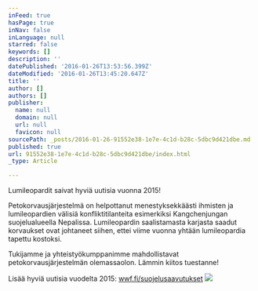 ```yaml
---
inFeed: true
hasPage: true
inNav: false
inLanguage: null
starred: false
keywords: []
description: ''
datePublished: '2016-01-26T13:53:56.399Z'
dateModified: '2016-01-26T13:45:20.647Z'
title: ''
author: []
authors: []
publisher:
  name: null
  domain: null
  url: null
  favicon: null
sourcePath: _posts/2016-01-26-91552e38-1e7e-4c1d-b28c-5dbc9d421dbe.md
published: true
url: 91552e38-1e7e-4c1d-b28c-5dbc9d421dbe/index.html
_type: Article

---
```

Lumileopardit saivat hyviä uutisia vuonna 2015!

Petokorvausjärjestelmä on helpottanut menestyksekkäästi ihmisten ja lumileopardien välisiä konfliktitilanteita esimerkiksi Kangchenjungan suojelualueella Nepalissa. Lumileopardin saalistamasta karjasta saadut korvaukset ovat johtaneet siihen, ettei viime vuonna yhtään lumileopardia tapettu kostoksi.

Tukijamme ja yhteistyökumppanimme mahdollistavat petokorvausjärjestelmän olemassaolon. Lämmin kiitos tuestanne!

Lisää hyviä uutisia vuodelta 2015: [wwf.fi/suojelusaavutukset][0]
![](https://the-grid-user-content.s3-us-west-2.amazonaws.com/43ebfdf4-755b-4b2c-bf80-c23a899bd71f.jpg)

[0]: http://wwf.fi/suojelusaavutukset